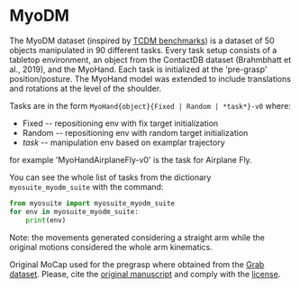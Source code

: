 # MyoDM

The MyoDM dataset (inspired by [TCDM benchmarks](https://github.com/facebookresearch/TCDM)) is a dataset of 50 objects manipulated in 90 different tasks. Every task setup consists of a tabletop environment, an object from the ContactDB dataset (Brahmbhatt et al., 2019), and the MyoHand. Each task is initialized at the 'pre-grasp' position/posture.
The MyoHand model was extended to include translations and rotations at the level of the shoulder.


Tasks are in the form `MyoHand{object}{Fixed | Random | *task*}-v0`
where:
- Fixed -- repositioning env with fix target initialization
- Random -- repositioning env with random target initialization
- *task* -- manipulation env based on examplar trajectory

for example 'MyoHandAirplaneFly-v0' is the task for Airplane Fly.

You can see the whole list of tasks from the dictionary `myosuite_myodm_suite` with the command:
``` python
from myosuite import myosuite_myodm_suite
for env in myosuite_myodm_suite:
    print(env)
```

Note: the movements generated considering a straight arm while the original motions considered the whole arm kinematics.


Original MoCap used for the pregrasp where obtained from the [Grab dataset](https://github.com/otaheri/GRAB). Please, cite the [original manuscript](https://arxiv.org/abs/2008.11200) and comply with the [license](https://github.com/otaheri/GRAB/blob/master/LICENSE).
